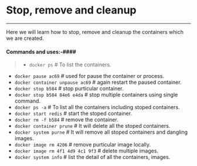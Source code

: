 # Stop, remove and cleanup #
---
Here we will learn how to stop, remove and cleanup the containers which we are created.

#### Commands and uses:-####
> * `docker ps` # To list the containers.
* `docker pause ac69` # used for pause the container or process.
* `docker container unpause ac69` # again restart the paused container.
* `docker stop b584` # stop purticular container.
* `docker stop b584 84e6 e4da` # stop multiple containers using single command.
* `docker ps -a` # To list all the containers including stoped containers.
* `docker start redis` # start the stoped container.
* `docker rm -f b584` # remove the container.
* `docker container prune` # It will delete all the stoped containers.
* `docker system purne` # It will remove all stoped containers and dangling images.
* `docker image rm 4206` # remove purticular image locally.
* `docker image rm 4f1 4d9 4c1 9f3` # delete multiple images.
* `docker system info` # list the detail of all the containers, images.
